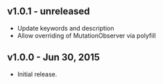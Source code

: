## v1.0.1 - unreleased

* Update keywords and description
* Allow overriding of MutationObserver via polyfill

## v1.0.0 - Jun 30, 2015

* Initial release.
